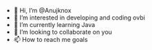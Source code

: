 - 👋 Hi, I’m @Anujknox
- 👀 I’m interested in developing and coding ovbi
- 🌱 I’m currently learning Java
- 💞️ I’m looking to collaborate on you
- 📫 How to reach me goals

<!---
Anujknox/Anujknox is a ✨ special ✨ repository because its `README.md` (this file) appears on your GitHub profile.
You can click the Preview link to take a look at your changes.
--->
